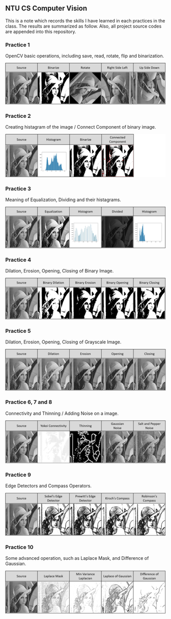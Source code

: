 ## NTU CS Computer Vision

This is a note which records the skills I have learned in each practices in the class. The results are summarized as follow. Also, all project source codes are appended into this repository.

### Practice 1
OpenCV basic operations, including save, read, rotate, flip and binarization.

![](/images/HW1.png "")

### Practice 2
Creating histagram of the image / Connect Component of binary image. 

![](/images/HW2.png "")

### Practice 3
Meaning of Equalization, Dividing and their histagrams.

![](/images/HW3.png "")

### Practice 4
Dilation, Erosion, Opening, Closing of Binary Image.

![](/images/HW4.png "")

### Practice 5
Dilation, Erosion, Opening, Closing of Grayscale Image.

![](/images/HW5.png "")

### Practice 6, 7 and 8
Connectivity and Thinning / Adding Noise on a image. 

![](/images/HW678.png "")

### Practice 9
Edge Detectors and Compass Operators.

![](/images/HW9.png "")

### Practice 10
Some advanced operation, such as Laplace Mask, and Difference of Gaussian.

![](/images/HW10.png "")
